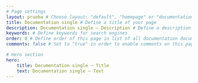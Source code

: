 ```yaml
---
# Page settings
layout: prueba # Choose layout: "default", "homepage" or "documentation-archive"
title: Documentation single # Define a title of your page
description: Documentation single — Description # Define a description of your page
keywords: # Define keywords for search engines
order: 0 # Define order of this page in list of all documentation documents
comments: false # Set to "true" in order to enable comments on this page. Make sure you properly setup "disqus_forum_shortname" variable in "_config.yml"

# Hero section
hero:
    title: Documentation single — Title
    text: Documentation single — Text
---
```


